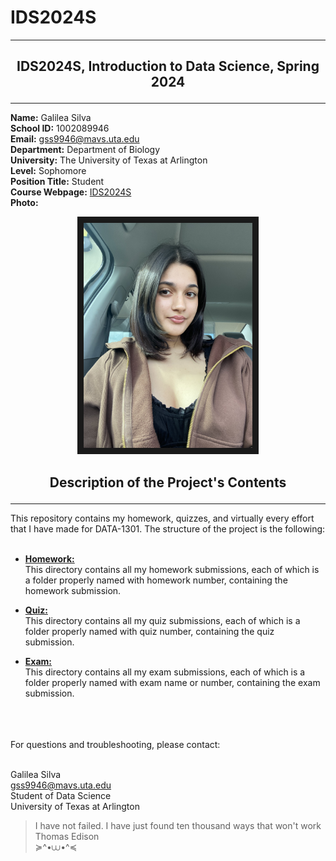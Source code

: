 #  IDS2024S
---
## <p align="center"> **IDS2024S, Introduction to Data Science, Spring 2024**</p>   
---
**Name:** Galilea Silva  
**School ID:** 1002089946  
**Email:** gss9946@mavs.uta.edu  
**Department:** Department of Biology  
**University:** The University of Texas at Arlington  
**Level:** Sophomore  
**Position Title:** Student  
**Course Webpage:** [IDS2024S](www.cdslab.org/IDS2024S)  
**Photo:**  
<p align="center">
<img src="IMG_2796.jpeg" width="270" height="360" border="10" title="A photo of me ໒꒰ྀིっ˕ -｡꒱ྀི১"/>
</p>    


## <p align="center">  **Description of the Project's Contents**</p> 

---

This repository contains my homework, quizzes, and virtually every effort that I have made for DATA-1301. The structure of the project is the following:  
</br>
- [**Homework:**](./hw)  
This directory contains all my homework submissions, each of which is a folder properly named with homework number, containing the homework submission.

- [**Quiz:**](./quiz)    
This directory contains all my quiz submissions, each of which is a folder properly named with quiz number, containing the quiz submission.  

- [**Exam:**](./exam)    
This directory contains all my exam submissions, each of which is a folder properly named with exam name or number, containing the exam submission.  
</br>  
</br>  
</br>   
For questions and troubleshooting, please contact:     
</br>    
</br>   
   
Galilea Silva      
gss9946@mavs.uta.edu   
Student of Data Science   
University of Texas at Arlington   
> I have not failed. I have just found ten thousand ways that won't work   
> Thomas Edison   
> ≽^•⩊•^≼     
